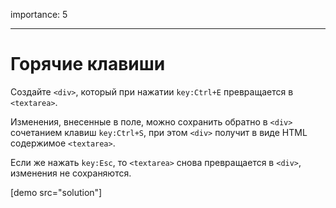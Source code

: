 importance: 5

---

# Горячие клавиши

Создайте `<div>`, который при нажатии `key:Ctrl+E` превращается в `<textarea>`.

Изменения, внесенные в поле, можно сохранить обратно в `<div>` сочетанием клавиш `key:Ctrl+S`, при этом `<div>` получит в виде HTML содержимое `<textarea>`.

Если же нажать `key:Esc`, то `<textarea>` снова превращается в `<div>`, изменения не сохраняются.

[demo src="solution"]

